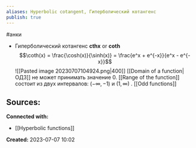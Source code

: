 ```yaml
---
aliases: Hyperbolic cotangent, Гиперболический котангенс
publish: true
---
```

#анки


- Гиперболический котангенс **cthx** or **coth** 
  $$\coth(x) = \frac{\cosh(x)}{\sinh(x)} = \frac{e^x + e^{-x}}{e^x - e^{-x}}$$
  ![[Pasted image 20230707104924.png|400]]
   [[Domain of a function|ОДЗ]] не может принимать значение 0. [[Range of the function]] состоит из двух интервалов: $(-\infty, -1)$  и  $(1, \infty)$ . [[Odd functions]]



**Sources:**
- 


**Connected with:**
- [[Hyperbolic functions]]



**Created:** 2023-07-07 10:02